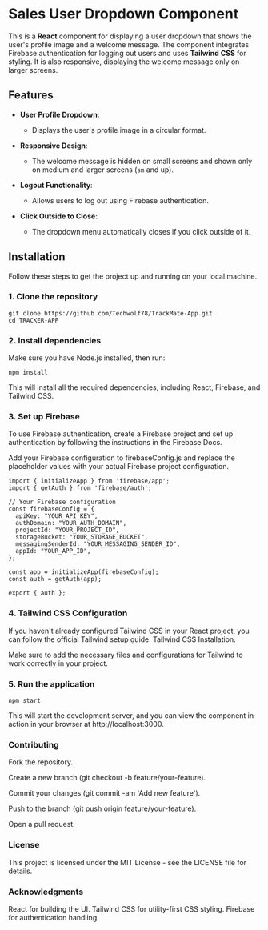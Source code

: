 # Sales User Dropdown Component

This is a **React** component for displaying a user dropdown that shows the user's profile image and a welcome message. The component integrates Firebase authentication for logging out users and uses **Tailwind CSS** for styling. It is also responsive, displaying the welcome message only on larger screens.

## Features

- **User Profile Dropdown**: 
  - Displays the user's profile image in a circular format.
  
- **Responsive Design**: 
  - The welcome message is hidden on small screens and shown only on medium and larger screens (`sm` and up).

- **Logout Functionality**: 
  - Allows users to log out using Firebase authentication.

- **Click Outside to Close**: 
  - The dropdown menu automatically closes if you click outside of it.

## Installation

Follow these steps to get the project up and running on your local machine.

### 1. Clone the repository

```
git clone https://github.com/Techwolf78/TrackMate-App.git
cd TRACKER-APP
```
### 2. Install dependencies
Make sure you have Node.js installed, then run:

```
npm install
```
This will install all the required dependencies, including React, Firebase, and Tailwind CSS.

### 3. Set up Firebase
To use Firebase authentication, create a Firebase project and set up authentication by following the instructions in the Firebase Docs.

Add your Firebase configuration to firebaseConfig.js and replace the placeholder values with your actual Firebase project configuration.
```
import { initializeApp } from 'firebase/app';
import { getAuth } from 'firebase/auth';

// Your Firebase configuration
const firebaseConfig = {
  apiKey: "YOUR_API_KEY",
  authDomain: "YOUR_AUTH_DOMAIN",
  projectId: "YOUR_PROJECT_ID",
  storageBucket: "YOUR_STORAGE_BUCKET",
  messagingSenderId: "YOUR_MESSAGING_SENDER_ID",
  appId: "YOUR_APP_ID",
};

const app = initializeApp(firebaseConfig);
const auth = getAuth(app);

export { auth };
```
### 4. Tailwind CSS Configuration
If you haven't already configured Tailwind CSS in your React project, you can follow the official Tailwind setup guide: Tailwind CSS Installation.

Make sure to add the necessary files and configurations for Tailwind to work correctly in your project.

### 5. Run the application
```
npm start
```
This will start the development server, and you can view the component in action in your browser at http://localhost:3000.


### Contributing
Fork the repository.

Create a new branch (git checkout -b feature/your-feature).

Commit your changes (git commit -am 'Add new feature').

Push to the branch (git push origin feature/your-feature).

Open a pull request.

### License
This project is licensed under the MIT License - see the LICENSE file for details.

### Acknowledgments
React for building the UI.
Tailwind CSS for utility-first CSS styling.
Firebase for authentication handling.
